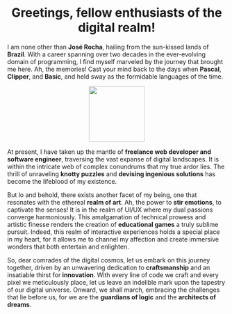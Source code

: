 <!--
**jrocha-dev/jrocha-dev** is a ✨ _special_ ✨ repository because its `README.md` (this file) appears on your GitHub profile.

Here are some ideas to get you started:

- 🔭 I’m currently working on ...
- 🌱 I’m currently learning ...
- 👯 I’m looking to collaborate on ...
- 🤔 I’m looking for help with ...
- 💬 Ask me about ...
- 📫 How to reach me: ...
- 😄 Pronouns: ...
- ⚡ Fun fact: ...
-->
<h1 align="center">Greetings, fellow enthusiasts of the digital realm!</h1>

I am none other than <b>José Rocha</b>, hailing from the sun-kissed lands of <img src="https://cdn-icons-png.flaticon.com/128/3909/3909370.png" width="13"/> <b>Brazil</b>. With a career spanning over two decades in the ever-evolving domain of programming, I find myself marveled by the journey that brought me here. Ah, the memories! Cast your mind back to the days when <b>Pascal</b>, <b>Clipper</b>, and <b>Basic</b>, and held sway as the formidable languages of the time.

<p align="center"><img src="https://is4-ssl.mzstatic.com/image/thumb/Purple/v4/9b/d2/03/9bd2035f-0748-023a-3f2d-1ea2c33ee3a3/source/512x512bb.jpg" width="128"/></p>

At present, I have taken up the mantle of <b>freelance web developer and software engineer</b>, traversing the vast expanse of digital landscapes. It is within the intricate web of complex conundrums that my true ardor lies. The thrill of unraveling <b>knotty puzzles</b> and <b>devising ingenious solutions</b> has become the lifeblood of my existence.

But lo and behold, there exists another facet of my being, one that resonates with the ethereal <b>realm of art</b>. Ah, the power to <b>stir emotions</b>, to captivate the senses! It is in the realm of UI/UX where my dual passions converge harmoniously. This amalgamation of technical prowess and artistic finesse renders the creation of <b>educational games</b> a truly sublime pursuit. Indeed, this realm of interactive experiences holds a special place in my heart, for it allows me to channel my affection and create immersive wonders that both entertain and enlighten.

So, dear comrades of the digital cosmos, let us embark on this journey together, driven by an unwavering dedication to <b>craftsmanship</b> and an insatiable thirst for <b>innovation</b>. With every line of code we craft and every pixel we meticulously place, let us leave an indelible mark upon the tapestry of our digital universe. Onward, we shall march, embracing the challenges that lie before us, for we are the <b>guardians of logic</b> and the <b>architects of dreams</b>.
